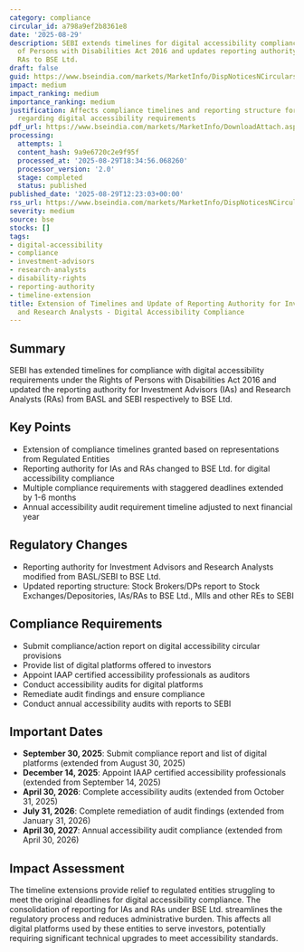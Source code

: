 ```yaml
---
category: compliance
circular_id: a798a9ef2b8361e8
date: '2025-08-29'
description: SEBI extends timelines for digital accessibility compliance under Rights
  of Persons with Disabilities Act 2016 and updates reporting authority for IAs and
  RAs to BSE Ltd.
draft: false
guid: https://www.bseindia.com/markets/MarketInfo/DispNoticesNCirculars.aspx?Noticeid={BA27BD17-4AA4-4420-B3AD-CA5695019B6F}&noticeno=20250829-33&dt=08/29/2025&icount=33&totcount=61&flag=0
impact: medium
impact_ranking: medium
importance_ranking: medium
justification: Affects compliance timelines and reporting structure for IAs and RAs
  regarding digital accessibility requirements
pdf_url: https://www.bseindia.com/markets/MarketInfo/DownloadAttach.aspx?id=20250829-33&attachedId=4ccd3edd-8859-4593-94a7-16c2e2224fbc
processing:
  attempts: 1
  content_hash: 9a9e6720c2e9f95f
  processed_at: '2025-08-29T18:34:56.068260'
  processor_version: '2.0'
  stage: completed
  status: published
published_date: '2025-08-29T12:23:03+00:00'
rss_url: https://www.bseindia.com/markets/MarketInfo/DispNoticesNCirculars.aspx?Noticeid={BA27BD17-4AA4-4420-B3AD-CA5695019B6F}&noticeno=20250829-33&dt=08/29/2025&icount=33&totcount=61&flag=0
severity: medium
source: bse
stocks: []
tags:
- digital-accessibility
- compliance
- investment-advisors
- research-analysts
- disability-rights
- reporting-authority
- timeline-extension
title: Extension of Timelines and Update of Reporting Authority for Investment Advisors
  and Research Analysts - Digital Accessibility Compliance
---
```


## Summary

SEBI has extended timelines for compliance with digital accessibility requirements under the Rights of Persons with Disabilities Act 2016 and updated the reporting authority for Investment Advisors (IAs) and Research Analysts (RAs) from BASL and SEBI respectively to BSE Ltd.

## Key Points

- Extension of compliance timelines granted based on representations from Regulated Entities
- Reporting authority for IAs and RAs changed to BSE Ltd. for digital accessibility compliance
- Multiple compliance requirements with staggered deadlines extended by 1-6 months
- Annual accessibility audit requirement timeline adjusted to next financial year

## Regulatory Changes

- Reporting authority for Investment Advisors and Research Analysts modified from BASL/SEBI to BSE Ltd.
- Updated reporting structure: Stock Brokers/DPs report to Stock Exchanges/Depositories, IAs/RAs to BSE Ltd., MIIs and other REs to SEBI

## Compliance Requirements

- Submit compliance/action report on digital accessibility circular provisions
- Provide list of digital platforms offered to investors
- Appoint IAAP certified accessibility professionals as auditors
- Conduct accessibility audits for digital platforms
- Remediate audit findings and ensure compliance
- Conduct annual accessibility audits with reports to SEBI

## Important Dates

- **September 30, 2025**: Submit compliance report and list of digital platforms (extended from August 30, 2025)
- **December 14, 2025**: Appoint IAAP certified accessibility professionals (extended from September 14, 2025)
- **April 30, 2026**: Complete accessibility audits (extended from October 31, 2025)
- **July 31, 2026**: Complete remediation of audit findings (extended from January 31, 2026)
- **April 30, 2027**: Annual accessibility audit compliance (extended from April 30, 2026)

## Impact Assessment

The timeline extensions provide relief to regulated entities struggling to meet the original deadlines for digital accessibility compliance. The consolidation of reporting for IAs and RAs under BSE Ltd. streamlines the regulatory process and reduces administrative burden. This affects all digital platforms used by these entities to serve investors, potentially requiring significant technical upgrades to meet accessibility standards.